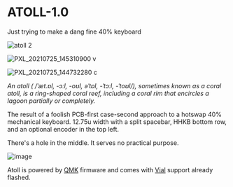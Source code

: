 # ATOLL-1.0
Just trying to make a dang fine 40% keyboard

![atoll 2](https://user-images.githubusercontent.com/8249924/125854223-ec8f4930-74ec-42a8-a7cb-50da966e4a7f.jpg)


![PXL_20210725_145310900 v](https://user-images.githubusercontent.com/8249924/126906880-5263100e-5dda-4875-903f-ba318d6638cb.jpg)


![PXL_20210725_144732280 c](https://user-images.githubusercontent.com/8249924/126906926-ce1df985-e50d-4d2f-8fac-8cef80fe73a3.jpg)




_An atoll ( /ˈæt.ɒl, -ɔːl, -oʊl, əˈtɒl, -ˈtɔːl, -ˈtoʊl/), sometimes known as a coral atoll, is a ring-shaped coral reef, including a coral rim that encircles a lagoon partially or completely._

The result of a foolish PCB-first case-second approach to a hotswap 40% mechanical keyboard. 12.75u width with a split spacebar, HHKB bottom row, and an optional encoder in the top left. 

There's a hole in the middle. It serves no practical purpose.



![image](https://user-images.githubusercontent.com/8249924/127027931-3962c3ee-2d07-43f1-9224-b6bf6e352ef6.png)


Atoll is powered by [QMK](https://qmk.fm) firmware and comes with [Vial](https://get.vial.today) support already flashed.

